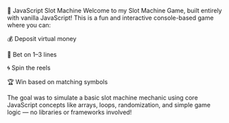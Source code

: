 🎰 JavaScript Slot Machine
Welcome to my Slot Machine Game, built entirely with vanilla JavaScript! This is a fun and interactive console-based game where you can:

💰 Deposit virtual money

🎯 Bet on 1–3 lines

🌀 Spin the reels

🏆 Win based on matching symbols

The goal was to simulate a basic slot machine mechanic using core JavaScript concepts like arrays, loops, randomization, and simple game logic — no libraries or frameworks involved!
